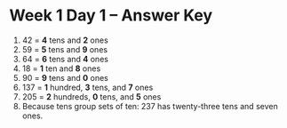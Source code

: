 # Week 1 Day 1 – Answer Key

1. 42 = **4** tens and **2** ones
2. 59 = **5** tens and **9** ones
3. 64 = **6** tens and **4** ones
4. 18 = **1** ten and **8** ones
5. 90 = **9** tens and **0** ones
6. 137 = **1** hundred, **3** tens, and **7** ones
7. 205 = **2** hundreds, **0** tens, and **5** ones
8. Because tens group sets of ten: 237 has twenty-three tens and seven ones.

